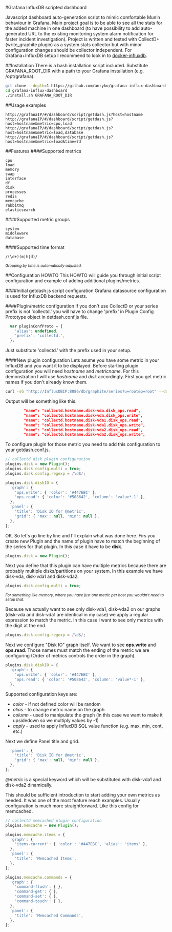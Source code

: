 #Grafana InfluxDB scripted dashboard

Javascript dashboard auto-generation script to mimic comfortable Munin behaviour in Grafana. Main project goal is to be able to see all the stats for the added machine in one dashboard (to have possibility to add auto-generated URL to the existing monitoring system alarm notification for faster incident investigation). Project is written and tested with CollectD+(write_graphite plugin) as a system stats collector but with minor configuration changes should be collector independent. For Grafana+InfluxDB setup I recommend to look in to [docker-influxdb](https://github.com/StackPointCloud/docker-influxdb).

##Installation
There is a bash installation script included. Substitute GRAFANA_ROOT_DIR with a path to your Grafana installation (e.g. /opt/grafana).
```bash
git clone --depth=1 https://github.com/anryko/grafana-influx-dashboard.git
cd grafana-influx-dashboard
./install.sh GRAFANA_ROOT_DIR
```

##Usage examples
```
http://grafanaIP/#/dashboard/script/getdash.js?host=hostname
http://grafanaIP/#/dashboard/script/getdash.js?host=hostname&metric=cpu,load
http://grafanaIP/#/dashboard/script/getdash.js?host=hostname&metric=load,database
http://grafanaIP/#/dashboard/script/getdash.js?host=hostname&metric=load&time=7d
```

##Features
####Supported metrics
```
cpu
load
memory
swap
interface
df
disk
processes
redis
memcache
rabbitmq
elasticsearch
```
####Supported metric groups
```
system
middleware
database
```
####Supported time format
```
/(\d+)(m|h|d)/
```
<sub>_Grouping by time is automatically adjusted._</sub>


##Configuration HOWTO
This HOWTO will guide you through initial script configuration and example of adding additional plugins/metrics.

####Initial getdash.js script configuration
Grafana datasource configuration is used for InfluxDB backend requests.

####Plugin/metric configuration
If you don't use CollectD or your series prefix is not 'collectd.' you will have to change 'prefix' in Plugin Config Prototype object in detdash.conf.js file.
```javascript
  var pluginConfProto = {
    'alias': undefined,
    'prefix': 'collectd.',
  };
```
Just substitute 'collectd.' with the prefix used in your setup.

####New plugin configuration
Lets asume you have some metric in your InfluxDB and you want it to be displayed. Before starting plugin configuration you will need *hostname* and *metricname*. For this demonstration I will use *hostname* and *disk* accordingly.
First you get metric names if you don't already know them.
```bash
curl -sG "http://InfluxDBIP:8086/db/graphite/series?u=root&p=root" --data-urlencode "q=select * from /.*\.hostname\.disk/ limit 1" | python -m json.tool | grep name | grep ops
```

Output will be something like this.
```json
        "name": "collectd.hostname.disk-vda.disk_ops.read",
        "name": "collectd.hostname.disk-vda.disk_ops.write",
        "name": "collectd.hostname.disk-vda1.disk_ops.read",
        "name": "collectd.hostname.disk-vda1.disk_ops.write",
        "name": "collectd.hostname.disk-vda2.disk_ops.read",
        "name": "collectd.hostname.disk-vda2.disk_ops.write",
```

To configure plugin for those metric you need to add this configuration to your getdash.conf.js.
```javascript
// collectd disk plugin configuration
plugins.disk = new Plugin();
plugins.disk.config.multi = true;
plugins.disk.config.regexp = /\d$/;

plugins.disk.diskIO = {
  'graph': {
    'ops.write': { 'color': '#447EBC' },
    'ops.read': { 'color': '#508642', 'column': 'value*-1' },
  },
  'panel': {
    'title': 'Disk IO for @metric',
    'grid': { 'max': null, 'min': null },
  },
};
```

OK. So let's go line by line and I'll explain what was done here. Firs you create new Plugin and the name of plugin have to match the beginning of the series for that plugin. In this case it have to be **disk**.
```javascript
plugins.disk = new Plugin();
```

Next you define that this plugin can have multiple metrics because there are probably multiple disks/partitions on your system. In this example we have disk-vda, disk-vda1 and disk-vda2.
```javascript
plugins.disk.config.multi = true;
```
<sub>_For something like memory, where you have just one metric per host you wouldn't need to setup that._</sub>

Because we actually want to see only disk-vda1, disk-vda2 on our graphs (disk-vda and disk-vda1 are identical in my case) we apply a regular expression to match the metric. In this case I want to see only metrics with the digit at the end.
```javascript
plugins.disk.config.regexp = /\d$/;
```

Next we configure "Disk IO" graph itself. We want to see **ops.write** and **ops.read**. Those names must match the ending of the metric we are configuring (Order of metrics controls the order in the graph).
```javascript
plugins.disk.diskIO = {
  'graph': {
    'ops.write': { 'color': '#447EBC' },
    'ops.read': { 'color': '#508642', 'column': 'value*-1' },
  },
```
Supported configuration keys are:

 * *color* - if not defined color will be random
 * *alias* - to change metric name on the graph
 * *column* - used to manipulate the graph (in this case we want to make it upsidedown so we multiply values by -1)
 * *apply* - used to apply InfluxDB SQL value function (e.g. max, min, cont, etc.)

Next we define Panel title and grid.
```javascript
  'panel': {
    'title': 'Disk IO for @metric',
    'grid': { 'max': null, 'min': null },
  },
};

```
*@metric* is a special keyword which will be substituted with disk-vda1 and disk-vda2 dinamically.

This should be sufficient introduction to start adding your own metrics as needed. It was one of the most feature reach examples. Usually configuration is much more straightforward. Like this config for memcached.
```javascript
// collectd memcached plugin configuration
plugins.memcache = new Plugin();

plugins.memcache.items = {
  'graph': {
    'items-current': { 'color': '#447EBC', 'alias': 'items' },
  },
  'panel': {
    'title': 'Memcached Items',
  },
};

plugins.memcache.commands = {
  'graph': {
    'command-flush': { },
    'command-get': { },
    'command-set': { },
    'command-touch': { },
  },
  'panel': {
    'title': 'Memcached Commands',
  },
};
```
